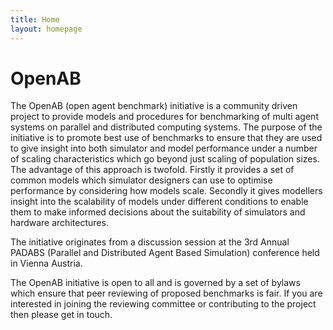 ```yaml
---
title: Home
layout: homepage
---
```


# OpenAB

The OpenAB (open agent benchmark) initiative is a community driven project to provide models and procedures for benchmarking of multi agent systems on parallel and distributed computing systems. The purpose of the initiative is to promote best use of benchmarks to ensure that they are used to give insight into both simulator and model performance under a number of scaling characteristics which go beyond just scaling of population sizes. The advantage of this approach is twofold. Firstly it provides a set of common models which simulator designers can use to optimise performance by considering how models scale. Secondly it gives modellers insight into the scalability of models under different conditions to enable them to make informed decisions about the suitability of simulators and hardware architectures.

The initiative originates from a discussion session at the 3rd Annual PADABS (Parallel and Distributed Agent Based Simulation) conference held in Vienna Austria. 

The OpenAB initiative is open to all and is governed by a set of bylaws which ensure that peer reviewing of proposed benchmarks is fair. If you are interested in joining the reviewing committee or contributing to the project then please get in touch. 

